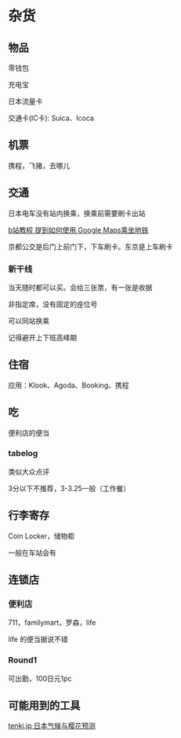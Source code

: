 # 杂货

## 物品

零钱包

充电宝

日本流量卡

交通卡(IC卡): Suica、Icoca

## 机票

携程，飞猪，去哪儿

## 交通

日本电车没有站内换乘，换乘前需要刷卡出站

[b站教程 提到如何使用 Google Maps乘坐地铁](https://www.bilibili.com/video/BV1xT4y1N7vq)

京都公交是后门上前门下，下车刷卡。东京是上车刷卡

### 新干线

当天随时都可以买。会给三张票，有一张是收据

非指定席，没有固定的座位号

可以同站换乘

记得避开上下班高峰期

## 住宿

应用：Klook、Agoda、Booking、携程

## 吃

便利店的便当

### tabelog

类似大众点评

3分以下不推荐，3-3.25一般（工作餐）

## 行李寄存

Coin Locker，储物柜

一般在车站会有

## 连锁店

### 便利店

711，familymart，罗森，life

life 的便当据说不错

### Round1

可出勤，100日元1pc

## 可能用到的工具

[tenki.jp 日本气候与樱花预测](https://tenki.jp/)
